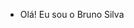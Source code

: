 - Olá! Eu sou o Bruno Silva


<!---
ibrunosilva/ibrunosilva is a ✨ special ✨ repository because its `README.md` (this file) appears on your GitHub profile.
You can click the Preview link to take a look at your changes.
--->

